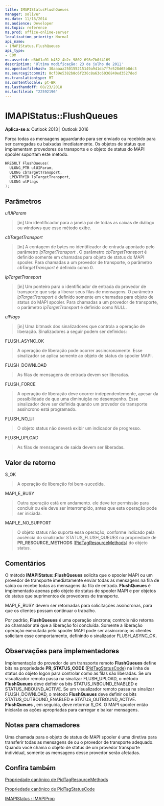 ```yaml
---
title: IMAPIStatusFlushQueues
manager: soliver
ms.date: 11/16/2014
ms.audience: Developer
ms.topic: reference
ms.prod: office-online-server
localization_priority: Normal
api_name:
- IMAPIStatus.FlushQueues
api_type:
- COM
ms.assetid: d6b01a91-b452-4b2c-9802-698e7b0f4169
description: 'Última modificação: 23 de julho de 2011'
ms.openlocfilehash: 30aaaaa250155215149a941da7f7e528d65b8dc3
ms.sourcegitcommit: 0cf39e5382b8c6f236c8a63c6036849ed3527ded
ms.translationtype: MT
ms.contentlocale: pt-BR
ms.lasthandoff: 08/23/2018
ms.locfileid: "22592196"
---
```

# <a name="imapistatusflushqueues"></a>IMAPIStatus::FlushQueues

  
  
**Aplica-se a**: Outlook 2013 | Outlook 2016 
  
Força todas as mensagens aguardando para ser enviado ou recebido para ser carregadas ou baixadas imediatamente. Os objetos de status que implementam provedores de transporte e o objeto de status do MAPI spooler suportam este método.
  
```cpp
HRESULT FlushQueues(
  ULONG_PTR ulUIParam,
  ULONG cbTargetTransport,
  LPENTRYID lpTargetTransport,
  ULONG ulFlags
);
```

## <a name="parameters"></a>Parâmetros

 _ulUIParam_
  
> [in] Um identificador para a janela pai de todas as caixas de diálogo ou windows que esse método exibe.
    
 _cbTargetTransport_
  
> [in] A contagem de bytes no identificador de entrada apontado pelo parâmetro _lpTargetTransport_ . O parâmetro _cbTargetTransport_ é definido somente em chamadas para objeto de status do MAPI spooler. Para chamadas a um provedor de transporte, o parâmetro _cbTargetTransport_ é definido como 0. 
    
 _lpTargetTransport_
  
> [in] Um ponteiro para o identificador de entrada do provedor de transporte que seja a liberar seus filas de mensagens. O parâmetro _lpTargetTransport_ é definido somente em chamadas para objeto de status do MAPI spooler. Para chamadas a um provedor de transporte, o parâmetro _lpTargetTransport_ é definido como NULL. 
    
 _ulFlags_
  
> [in] Uma bitmask dos sinalizadores que controla a operação de liberação. Sinalizadores a seguir podem ser definidos:
    
FLUSH_ASYNC_OK 
  
> A operação de liberação pode ocorrer assincronamente. Esse sinalizador se aplica somente ao objeto de status do spooler MAPI. 
    
FLUSH_DOWNLOAD 
  
> As filas de mensagens de entrada devem ser liberadas.
    
FLUSH_FORCE 
  
> A operação de liberação deve ocorrer independentemente, apesar da possibilidade de que uma diminuição no desempenho. Esse sinalizador deve ser definida quando um provedor de transporte assíncrono está programado.
    
FLUSH_NO_UI 
  
> O objeto status não deverá exibir um indicador de progresso.
    
FLUSH_UPLOAD 
  
> As filas de mensagens de saída devem ser liberadas.
    
## <a name="return-value"></a>Valor de retorno

S_OK 
  
> A operação de liberação foi bem-sucedida.
    
MAPI_E_BUSY 
  
> Outra operação está em andamento. ele deve ter permissão para concluir ou ele deve ser interrompido, antes que esta operação pode ser iniciada.
    
MAPI_E_NO_SUPPORT 
  
> O objeto status não suporta essa operação, conforme indicado pela ausência do sinalizador STATUS_FLUSH_QUEUES na propriedade de **PR_RESOURCE_METHODS** ([PidTagResourceMethods](pidtagresourcemethods-canonical-property.md)) do objeto status.
    
## <a name="remarks"></a>Comentários

O método **IMAPIStatus::FlushQueues** solicita que o spooler MAPI ou um provedor de transporte imediatamente enviar todas as mensagens na fila de saída ou recebe todas as mensagens da fila de entrada. **FlushQueues** é implementado apenas pelo objeto de status de spooler MAPI e por objetos de status que suprimentos de provedores de transporte. 
  
MAPI_E_BUSY devem ser retornadas para solicitações assíncronas, para que os clientes possam continuar o trabalho. 
  
Por padrão, **FlushQueues** é uma operação síncrona; controle não retorna ao chamador até que a liberação foi concluída. Somente a liberação operação executada pelo spooler MAPI pode ser assíncrona; os clientes solicitam esse comportamento, definindo o sinalizador FLUSH_ASYNC_OK. 
  
## <a name="notes-to-implementers"></a>Observações para implementadores

Implementação do provedor de um transporte remoto **FlushQueues** define bits na propriedade **PR_STATUS_CODE** ([PidTagStatusCode](pidtagstatuscode-canonical-property.md)) na linha de status do objeto logon para controlar como as filas são liberadas. Se um visualizador remoto passa na sinalizar FLUSH_UPLOAD, o método **FlushQueues** deve definir os bits STATUS_INBOUND_ENABLED e STATUS_INBOUND_ACTIVE. Se um visualizador remoto passa na sinalizar FLUSH_DOWNLOAD, o método **FlushQueues** deve definir os bits STATUS_OUTBOUND_ENABLED e STATUS_OUTBOUND_ACTIVE. **FlushQueues** , em seguida, deve retornar S_OK. O MAPI spooler então iniciarão as ações apropriadas para carregar e baixar mensagens. 
  
## <a name="notes-to-callers"></a>Notas para chamadores

Uma chamada para o objeto de status do MAPI spooler é uma diretiva para transferir todas as mensagens de ou o provedor de transporte adequado. Quando você chama o objeto de status de um provedor transporte individual, somente as mensagens desse provedor serão afetadas.
  
## <a name="see-also"></a>Confira também



[Propriedade canônico de PidTagResourceMethods](pidtagresourcemethods-canonical-property.md)
  
[Propriedade canônico de PidTagStatusCode](pidtagstatuscode-canonical-property.md)
  
[IMAPIStatus : IMAPIProp](imapistatusimapiprop.md)

